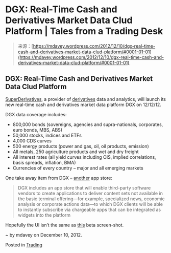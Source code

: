 <!--yml
category: 未分类
date: 2024-05-18 06:32:20
-->

# DGX: Real-Time Cash and Derivatives Market Data Clud Platform | Tales from a Trading Desk

> 来源：[https://mdavey.wordpress.com/2012/12/10/dgx-real-time-cash-and-derivatives-market-data-clud-platform/#0001-01-01](https://mdavey.wordpress.com/2012/12/10/dgx-real-time-cash-and-derivatives-market-data-clud-platform/#0001-01-01)

## DGX: Real-Time Cash and Derivatives Market Data Clud Platform

[SuperDerivatives](http://www.finextra.com/News/Announcement.aspx?pressreleaseid=47717), a provider of [derivatives](http://www.sdgm.com/NewsAndEvents/~/media/Files/PDFs/In%20the%20press/2012/FX-MM_Sept2012_David_Gershon.ashx) data and analytics, will launch its new real-time cash and derivatives market data platform DGX on 12/12/12.

DGX data coverage includes:

*   800,000 bonds (sovereigns, agencies and supra-nationals, corporates, euro bonds, MBS, ABS)
*   50,000 stocks, indices and ETFs
*   4,000 CDS curves
*   500 energy products (power and gas, oil, oil products, emission)
*   All metals, 250 agriculture products and wet and dry freight
*   All interest rates (all yield curves including OIS, implied correlations, basis spreads, inflation, BMA)
*   Currencies of every country – major and all emerging markets

One take away item from DGX – [another](http://www.waterstechnology.com/inside-market-data/news/2213348/superderivatives-readies-beta-dgx-realtime-otc-derivatives-terminal) app store:

> DGX includes an app store that will enable third-party software vendors to create applications to deliver content sets not available in the basic terminal offering—for example, specialized news, economic analysis or corporate actions data—to which DGX clients will be able to instantly subscribe via chargeable apps that can be integrated as widgets into the platform

Hopefully the UI isn’t the same as [this](http://www.waterstechnology.com/inside-market-data/news/2213348/superderivatives-readies-beta-dgx-realtime-otc-derivatives-terminal) beta screen-shot.

~ by mdavey on December 10, 2012.

Posted in [Trading](https://mdavey.wordpress.com/category/trading/)